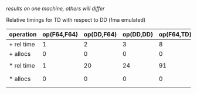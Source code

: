 *results on one machine, others will differ*

Relative timings for TD with respect to DD (fma emulated)

| operation  | op(F64,F64) | op(DD,F64) | op(DD,DD) | op(F64,TD) | op(DD,TD) | op(TD,TD) |
|------------|-------------|------------|-----------|------------|-----------|-----------|
| + rel time | 1           | 2         | 3      | 8        |8      |       8|
| + allocs   | 0           | 0          | 0         | 0          |0          | 0 |
|  |            |      |        |        |       |       |
| * rel time | 1           | 20         | 24        | 91         |140        |       260 |
| * allocs   | 0           | 0          | 0         | 0          |0          | 9, 176 bytes |


